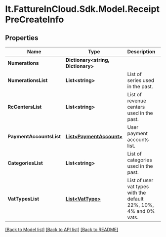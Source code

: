 # It.FattureInCloud.Sdk.Model.ReceiptPreCreateInfo

## Properties

Name | Type | Description | Notes
------------ | ------------- | ------------- | -------------
**Numerations** | **Dictionary&lt;string, Dictionary&gt;** |  | [optional] 
**NumerationsList** | **List&lt;string&gt;** | List of series used in the past. | [optional] 
**RcCentersList** | **List&lt;string&gt;** | List of revenue centers used in the past. | [optional] 
**PaymentAccountsList** | [**List&lt;PaymentAccount&gt;**](PaymentAccount.md) | User payment accounts list. | [optional] 
**CategoriesList** | **List&lt;string&gt;** | List of categories used in the past. | [optional] 
**VatTypesList** | [**List&lt;VatType&gt;**](VatType.md) | List of user vat types with the default 22%, 10%, 4% and 0% vats. | [optional] 

[[Back to Model list]](../README.md#documentation-for-models) [[Back to API list]](../README.md#documentation-for-api-endpoints) [[Back to README]](../README.md)


